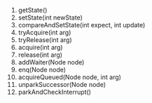 1. getState()
2. setState(int newState)
3. compareAndSetState(int expect, int update)
4. tryAcquire(int arg)
5. tryRelease(int arg)
6. acquire(int arg)
7. release(int arg)
8. addWaiter(Node node)
9. enq(Node node)
10. acquireQueued(Node node, int arg)
11. unparkSuccessor(Node node)
12. parkAndCheckInterrupt()